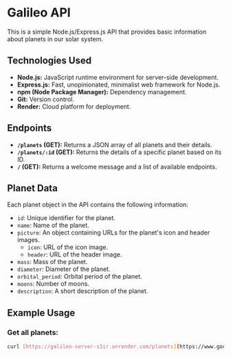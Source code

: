 # Galileo API

This is a simple Node.js/Express.js API that provides basic information about planets in our solar system.

## Technologies Used

* **Node.js:** JavaScript runtime environment for server-side development.
* **Express.js:** Fast, unopinionated, minimalist web framework for Node.js.
* **npm (Node Package Manager):** Dependency management.
* **Git:** Version control.
* **Render:** Cloud platform for deployment.

## Endpoints

* **`/planets` (GET):** Returns a JSON array of all planets and their details.
* **`/planets/:id` (GET):** Returns the details of a specific planet based on its ID.
* **`/` (GET):** Returns a welcome message and a list of available endpoints.

## Planet Data

Each planet object in the API contains the following information:

* `id`: Unique identifier for the planet.
* `name`: Name of the planet.
* `picture`: An object containing URLs for the planet's icon and header images.
    * `icon`: URL of the icon image.
    * `header`: URL of the header image.
* `mass`: Mass of the planet.
* `diameter`: Diameter of the planet.
* `orbital_period`: Orbital period of the planet.
* `moons`: Number of moons.
* `description`: A short description of the planet.

## Example Usage

### Get all planets:

```bash
curl [https://galileo-server-s3ir.onrender.com/planets](https://www.google.com/search?q=https://galileo-server-s3ir.onrender.com/planets)